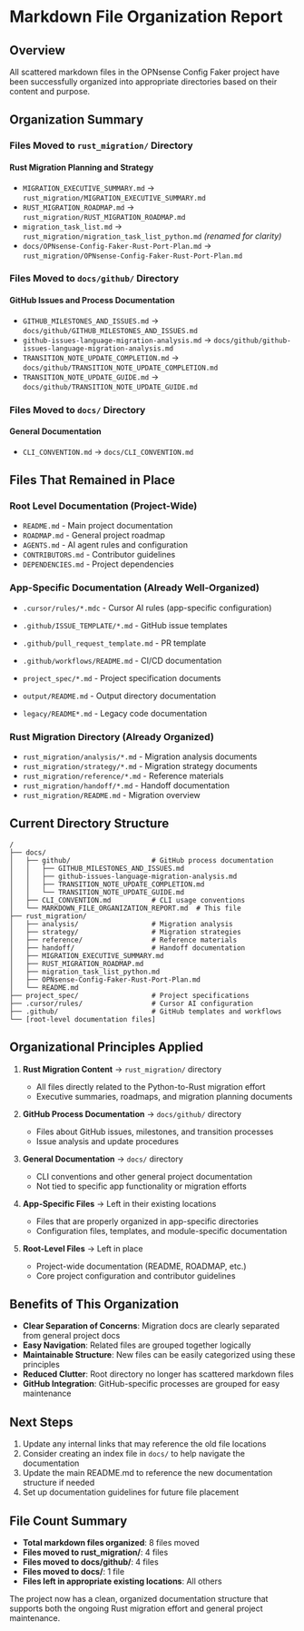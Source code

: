 # Markdown File Organization Report

## Overview

All scattered markdown files in the OPNsense Config Faker project have been successfully organized into appropriate directories based on their content and purpose.

## Organization Summary

### Files Moved to `rust_migration/` Directory

#### Rust Migration Planning and Strategy

- `MIGRATION_EXECUTIVE_SUMMARY.md` → `rust_migration/MIGRATION_EXECUTIVE_SUMMARY.md`
- `RUST_MIGRATION_ROADMAP.md` → `rust_migration/RUST_MIGRATION_ROADMAP.md`
- `migration_task_list.md` → `rust_migration/migration_task_list_python.md` *(renamed for clarity)*
- `docs/OPNsense-Config-Faker-Rust-Port-Plan.md` → `rust_migration/OPNsense-Config-Faker-Rust-Port-Plan.md`

### Files Moved to `docs/github/` Directory

#### GitHub Issues and Process Documentation

- `GITHUB_MILESTONES_AND_ISSUES.md` → `docs/github/GITHUB_MILESTONES_AND_ISSUES.md`
- `github-issues-language-migration-analysis.md` → `docs/github/github-issues-language-migration-analysis.md`
- `TRANSITION_NOTE_UPDATE_COMPLETION.md` → `docs/github/TRANSITION_NOTE_UPDATE_COMPLETION.md`
- `TRANSITION_NOTE_UPDATE_GUIDE.md` → `docs/github/TRANSITION_NOTE_UPDATE_GUIDE.md`

### Files Moved to `docs/` Directory

#### General Documentation

- `CLI_CONVENTION.md` → `docs/CLI_CONVENTION.md`

## Files That Remained in Place

### Root Level Documentation (Project-Wide)

- `README.md` - Main project documentation
- `ROADMAP.md` - General project roadmap
- `AGENTS.md` - AI agent rules and configuration
- `CONTRIBUTORS.md` - Contributor guidelines
- `DEPENDENCIES.md` - Project dependencies

### App-Specific Documentation (Already Well-Organized)

- `.cursor/rules/*.mdc` - Cursor AI rules (app-specific configuration)
- `.github/ISSUE_TEMPLATE/*.md` - GitHub issue templates
- `.github/pull_request_template.md` - PR template
- `.github/workflows/README.md` - CI/CD documentation

- `project_spec/*.md` - Project specification documents
- `output/README.md` - Output directory documentation
- `legacy/README*.md` - Legacy code documentation

### Rust Migration Directory (Already Organized)

- `rust_migration/analysis/*.md` - Migration analysis documents
- `rust_migration/strategy/*.md` - Migration strategy documents
- `rust_migration/reference/*.md` - Reference materials
- `rust_migration/handoff/*.md` - Handoff documentation
- `rust_migration/README.md` - Migration overview

## Current Directory Structure

```text
/
├── docs/
│   ├── github/                    # GitHub process documentation
│   │   ├── GITHUB_MILESTONES_AND_ISSUES.md
│   │   ├── github-issues-language-migration-analysis.md
│   │   ├── TRANSITION_NOTE_UPDATE_COMPLETION.md
│   │   └── TRANSITION_NOTE_UPDATE_GUIDE.md
│   ├── CLI_CONVENTION.md          # CLI usage conventions
│   └── MARKDOWN_FILE_ORGANIZATION_REPORT.md  # This file
├── rust_migration/
│   ├── analysis/                  # Migration analysis
│   ├── strategy/                  # Migration strategies
│   ├── reference/                 # Reference materials
│   ├── handoff/                   # Handoff documentation
│   ├── MIGRATION_EXECUTIVE_SUMMARY.md
│   ├── RUST_MIGRATION_ROADMAP.md
│   ├── migration_task_list_python.md
│   ├── OPNsense-Config-Faker-Rust-Port-Plan.md
│   └── README.md
├── project_spec/                  # Project specifications
├── .cursor/rules/                 # Cursor AI configuration
├── .github/                       # GitHub templates and workflows
└── [root-level documentation files]
```

## Organizational Principles Applied

1. **Rust Migration Content** → `rust_migration/` directory
   - All files directly related to the Python-to-Rust migration effort
   - Executive summaries, roadmaps, and migration planning documents

2. **GitHub Process Documentation** → `docs/github/` directory
   - Files about GitHub issues, milestones, and transition processes
   - Issue analysis and update procedures

3. **General Documentation** → `docs/` directory
   - CLI conventions and other general project documentation
   - Not tied to specific app functionality or migration efforts

4. **App-Specific Files** → Left in their existing locations
   - Files that are properly organized in app-specific directories
   - Configuration files, templates, and module-specific documentation

5. **Root-Level Files** → Left in place
   - Project-wide documentation (README, ROADMAP, etc.)
   - Core project configuration and contributor guidelines

## Benefits of This Organization

- **Clear Separation of Concerns**: Migration docs are clearly separated from general project docs
- **Easy Navigation**: Related files are grouped together logically
- **Maintainable Structure**: New files can be easily categorized using these principles
- **Reduced Clutter**: Root directory no longer has scattered markdown files
- **GitHub Integration**: GitHub-specific processes are grouped for easy maintenance

## Next Steps

1. Update any internal links that may reference the old file locations
2. Consider creating an index file in `docs/` to help navigate the documentation
3. Update the main README.md to reference the new documentation structure if needed
4. Set up documentation guidelines for future file placement

## File Count Summary

- **Total markdown files organized**: 8 files moved
- **Files moved to rust_migration/**: 4 files
- **Files moved to docs/github/**: 4 files  
- **Files moved to docs/**: 1 file
- **Files left in appropriate existing locations**: All others

The project now has a clean, organized documentation structure that supports both the ongoing Rust migration effort and general project maintenance.
